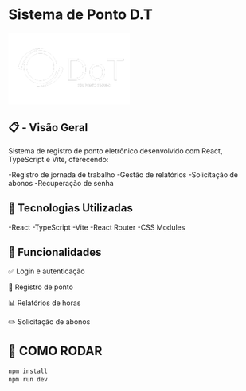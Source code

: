 # Sistema de Ponto D.T

![Logo do Projeto](/D.T/./src/assets/LOGO1.png)

## 📋 - Visão Geral

Sistema de registro de ponto eletrônico desenvolvido com React, TypeScript e Vite, oferecendo:

-Registro de jornada de trabalho
-Gestão de relatórios
-Solicitação de abonos
-Recuperação de senha

## 🚀 Tecnologias Utilizadas

-React
-TypeScript
-Vite
-React Router
-CSS Modules

## 📌 Funcionalidades

✅ Login e autenticação

📅 Registro de ponto

📊 Relatórios de horas

✏️ Solicitação de abonos

## <span style="font-size: 24px">🚀 COMO RODAR</span>

```bash
npm install
npm run dev
```





